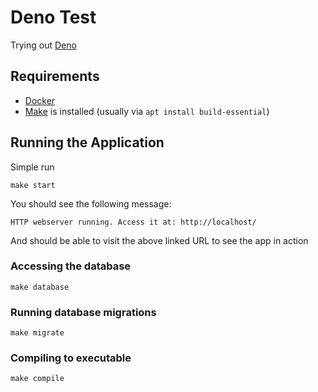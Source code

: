 # Deno Test
Trying out [Deno](https://deno.land/)

## Requirements

- [Docker](https://docs.docker.com/engine/install/)
- [Make](https://www.tutorialspoint.com/unix_commands/make.htm) is installed (usually via `apt install build-essential`)

## Running the Application

Simple run

```
make start
```

You should see the following message:

```
HTTP webserver running. Access it at: http://localhost/
```

And should be able to visit the above linked URL to see the app in action

### Accessing the database

```
make database
```

### Running database migrations

```
make migrate
```

### Compiling to executable

```
make compile
```
